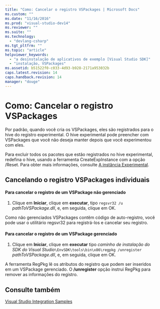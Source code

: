 ```yaml
---
title: "Como: Cancelar o registro VSPackages | Microsoft Docs"
ms.custom: ""
ms.date: "11/16/2016"
ms.prod: "visual-studio-dev14"
ms.reviewer: ""
ms.suite: ""
ms.technology: 
  - "devlang-csharp"
ms.tgt_pltfrm: ""
ms.topic: "article"
helpviewer_keywords: 
  - "a desinstalação de aplicativos de exemplo [Visual Studio SDK]"
  - "instalação, VSPackages"
ms.assetid: b51522f0-c033-4d93-b928-2171a953032b
caps.latest.revision: 14
caps.handback.revision: 14
manager: "douge"
---
```

# Como: Cancelar o registro VSPackages
Por padrão, quando você cria os VSPackages, eles são registrados para o hive do registro experimental. O hive experimental pode preencher com VSPackages que você não deseja manter depois que você experimentou com eles.  
  
 Para excluir todos os pacotes que estão registrados no hive experimental, redefina o hive, usando a ferramenta CreateExpInstance com a opção \/Reset. Para obter mais informações, consulte [A instância Experimental](../extensibility/the-experimental-instance.md).  
  
## Cancelando o registro VSPackages individuais  
  
#### Para cancelar o registro de um VSPackage não gerenciado  
  
1.  Clique em **Iniciar**, clique em **executar**, tipo `regsvr32 /u` *pathToVSPackage.dll*, e, em seguida, clique em OK.  
  
 Como não gerenciados VSPackages contêm código de auto\-registro, você pode usar o utilitário regsvr32 para registrá\-los e cancelar seu registro.  
  
#### Para cancelar o registro de um VSPackage gerenciado  
  
1.  Clique em **Iniciar**, clique em **executar** tipo *caminho de instalação do SDK do Visual Studio*`\EnvSDK\tools\bin\x86\regpkg /unregister` *pathToVSPackage.dll*, e, em seguida, clique em OK.  
  
 A ferramenta RegPkg lê os atributos do registro que podem ser inseridos em um VSPackage gerenciado. O **\/unregister** opção instrui RegPkg para remover as informações do registro.  
  
## Consulte também  
 [Visual Studio Integration Samples](http://msdn.microsoft.com/pt-br/b5dbf078-3af2-4fed-a1ea-171e4ee73a43)